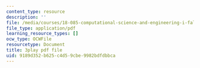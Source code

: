 ```yaml
---
content_type: resource
description: ''
file: /media/courses/18-085-computational-science-and-engineering-i-fall-2008/9189d352b625c4d59cbe9982bdfdbbca_uMdPZuT7f70.pdf
file_type: application/pdf
learning_resource_types: []
ocw_type: OCWFile
resourcetype: Document
title: 3play pdf file
uid: 9189d352-b625-c4d5-9cbe-9982bdfdbbca
---
```


